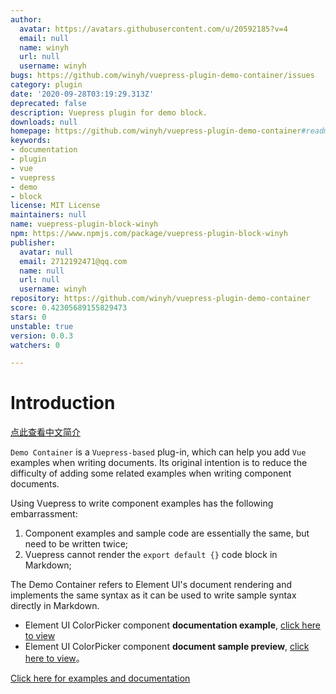 ```yaml
---
author:
  avatar: https://avatars.githubusercontent.com/u/20592185?v=4
  email: null
  name: winyh
  url: null
  username: winyh
bugs: https://github.com/winyh/vuepress-plugin-demo-container/issues
category: plugin
date: '2020-09-28T03:19:29.313Z'
deprecated: false
description: Vuepress plugin for demo block.
downloads: null
homepage: https://github.com/winyh/vuepress-plugin-demo-container#readme
keywords:
- documentation
- plugin
- vue
- vuepress
- demo
- block
license: MIT License
maintainers: null
name: vuepress-plugin-block-winyh
npm: https://www.npmjs.com/package/vuepress-plugin-block-winyh
publisher:
  avatar: null
  email: 2712192471@qq.com
  name: null
  url: null
  username: winyh
repository: https://github.com/winyh/vuepress-plugin-demo-container
score: 0.42305689155829473
stars: 0
unstable: true
version: 0.0.3
watchers: 0

---
```


# Introduction

[点此查看中文简介](https://github.com/calebman/vuepress-plugin-demo-container/blob/master/README.zh-CN.md)

`Demo Container` is a `Vuepress-based` plug-in, which can help you add `Vue` examples when writing documents. Its original intention is to reduce the difficulty of adding some related examples when writing component documents.

Using Vuepress to write component examples has the following embarrassment:
1. Component examples and sample code are essentially the same, but need to be written twice;
2. Vuepress cannot render the `export default {}` code block in Markdown;

The Demo Container refers to Element UI's document rendering and implements the same syntax as it can be used to write sample syntax directly in Markdown.
* Element UI ColorPicker component **documentation example**, [click here to view](https://github.com/ElemeFE/element/blob/dev/examples/docs/en-US/color-picker.md)
* Element UI ColorPicker component **document sample preview**, [click here to view](https://element.eleme.cn/2.0/#/en-US/component/color-picker)。

[Click here for examples and documentation](https://calebman.github.io/vuepress-plugin-demo-container/)